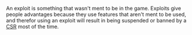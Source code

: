 An exploit is something that wasn't ment to be in the game. Exploits
give people advantages because they use features that aren't ment to be
used, and therefor using an exploit will result in being suspended or
banned by a [CSR](CSR.md) most of the time.

<!--[Category:Terminology](Category:Terminology.md)-->

